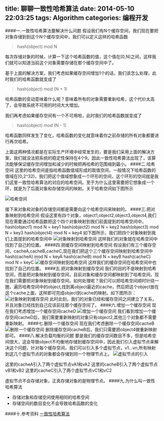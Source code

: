 title: 聊聊一致性哈希算法
date: 2014-05-10 22:03:25
tags: Algorithm
categories: 编程开发
---

####一.一致性哈希算法要解决什么问题
假设我们有N个缓存空间，我们现在要把对象存储到到这个N个缓存空间中，我们可以定义这样的哈希函数

> hash(object) mod N

<!-- more -->

每次存储对象的时候，计算一下这个哈希函数的值，这个值在[0,N)之间，这样我们就可以知道当前这个对象需要存储在那个缓存空间中了。

基于上面的解决方案，我们考虑如果缓存空间增加1个的话，我们该怎么处理，此时我们的哈希函数就变成了

> hash(object) mod (N + 1)

哈希函数的变动意味着什么呢？意味着所有的对象需要重新哈希，这个代价太高了，会导致系统不可用的时间大大增加。

我们再考虑如果缓存空间有一个不可用啦，此时我们的哈希函数就变成了

> hash(object) mod (N - 1)

哈希函数同样发生了变化，哈希函数的变化就意味着你之前存储的所有对象都要进行再次哈希。

上面这两种情况都是在实际生产环境中经常发生的，要是我们采用上面的解决方案，我们就没法把系统的稳定性保持在4个9。因此一致性哈希算法出现了，该算法能够保证缓存空间增加和减少的时候把再哈希的范围缩到最小。
####二.哈希空间
这里的哈希空间是指哈希函数值域形成的取值空间，一般情况下哈希函数的值域在[0,2^32)，我们把这个值域想象成一个环形的空间，这个环形的空间就是我们这里一致性哈希算法的对应的哈希空间。至于为什么这里需要把它想象成一个环，就是为了后面对象和存储空间的映射。关于哈希空间如下图所示

![哈希空间](http://bolinyoung.qiniudn.com/hashspace.png)

接下来对象和对象的存储空间都是需要向这个哈希空间来映射的。
####三.把对象映射到哈希空间
假设这里有四个对象，object1,object2,object3,object4,我们现在需要通过哈希函数把这个四个对象映射到我们前面提到的哈希空间中。
hash(object1) mod N = key1
hash(object2) mod N = key2
hash(object3) mod N = key3
hash(object4) mod N = key4
如下图所示，我们把四个对象映射到我们上面提到的哈希空间中
![对象映射到哈希空间](http://bolinyoung.qiniudn.com/object2hashspace.png)
这样我们的对象就在哈希空间中找到了自己的位置。
####四.把缓存空间映射到哈希空间
假设我们有三个缓存空间，cacheA,cacheB,cacheC,现在我们把这个三个缓存空间映射到哈希空间中
hash(cacheA) mod N = keyA
hash(cacheB) mod N = keyB
hash(cacheC) mod N = keyC
![缓存空间映射到哈希空间](http://bolinyoung.qiniudn.com/cache2hashspace.png)
这样我们的缓存空间在哈希空间中也找到了自己的位置。
####五.把对象映射到缓存空间
我们的目的不是映射到哈希空间，而是把对象映射到缓存空间，目前对象和缓存空间都映射到了哈希空间，现在我们需要把对象映射到缓存空间，如何处理呢？我们可以把哈希空间顺时针绕一圈，遍历哈希空间中的object,找到离object最近的cache，然后把这个object放在这个cache上面，这样即可完成object到cache的映射。如下图所示：
![对象映射到缓存空间](http://bolinyoung.qiniudn.com/object2cache.png)
此时此刻，我们的对象已经和缓存空间之间建立了关系，并且对象已经找到自己应该前往那个缓存空间了。
####六.增加一个缓存空间
现在我们考虑增加一个缓存空间cacheD
![增加一个缓存空间](http://bolinyoung.qiniudn.com/addcache.png)
我们看到增加一个缓存空间cacheD后，我们需要重新映射的对象只有object2,其他三个对象都不需要重新映射。
####七.删除一个缓存空间
现在我们考虑删除一个缓存空间cacheB
![删除一个缓存空间](http://bolinyoung.qiniudn.com/removecache.png)
删除缓存空间cacheB后，我们只需要把object4做重新映射即可。
####八.解决负载均衡的问题
要是我们的缓存空间数目不多，但是哈希空间很大，这会导致object不均衡地存储到缓存空间中，因此我们引入虚拟节点来解决这个问题，针对每个缓存空间，我们可以引入多个虚拟节点，v1...vn,所有映射到这几个虚拟节点的对象都会存储到同一个物理节点上。
![虚拟节点的引入](http://bolinyoung.qiniudn.com/virtualnode.png)

这里的cacheA引入了两个虚拟节点vA1和vA2
这里的cacheB引入了两个虚拟节点vB1和vB2
这里的cacheC引入了两个虚拟节点vC1和vC2

虚拟节点不会存储对象，正真存储对象的是物理节点。
####九.为什么叫一致性哈希算法
* 存储对象和存储空间使用相同的哈希空间
* 存储空间的数目变化不会导致哈希函数的变化

####十.参考资料
[一致性哈希算法](http://www.codeproject.com/Articles/56138/Consistent-hashing)